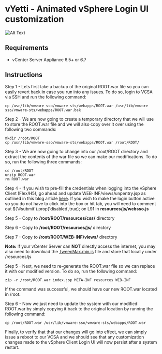 # vYetti - Animated vSphere Login UI customization

![Alt Text](vYetti-Demo.gif)

## Requirements

* vCenter Server Appliance 6.5+ or 6.7

## Instructions

Step 1 - Lets first take a backup of the original ROOT.war file so you can easily revert back in case you run into any issues. To do so, login to VCSA via SSH and run the following command:
```
cp /usr/lib/vmware-sso/vmware-sts/webapps/ROOT.war /usr/lib/vmware-sso/vmware-sts/webapps/ROOT.war.bak
```
Step 2 - We are now going to create a temporary directory that we will use to store the ROOT.war file and we will also copy over it over using the following two commands:
```
mkdir /root/ROOT
cp /usr/lib/vmware-sso/vmware-sts/webapps/ROOT.war /root/ROOT/
```
Step 3 - We are now going to change into our /root/ROOT directory and extract the contents of the war file so we can make our modifications. To do so, run the following three commands:
```
cd /root/ROOT
unzip ROOT.war
rm ROOT.war
```
Step 4 - If you wish to pre-fill the credentials when logging into the vSphere Client (Flex/H5), go ahead and update WEB-INF/views/unpentry.jsp as outlined in this blog article [here](https://www.virtuallyghetto.com/2015/08/quick-tip-pre-filled-credentials-in-the-vsphere-6-0-web-client.html). If you wish to make the login button active so you do not have to click into the box or hit tab, you will need to comment out $('#submit').prop('disabled',true); on L91 in **resources/js/websso.js**

Step 5 - Copy **[](app.component.css)** to **/root/ROOT/resources/css/** directory

Step 6 - Copy **[](login-animation.js)** to **/root/ROOT/resources/js/** directory

Step 7 - Copy **[](unpentry.jsp)** to **/root/ROOT/WEB-INF/views/** directory

**Note:** If your vCenter Server can **NOT** directly access the internet, you may also need to download the [TweenMax.min.js](https://cdnjs.cloudflare.com/ajax/libs/gsap/1.20.3/TweenMax.min.js) file and store that locally under /resources/js

Step 5 - Next, we need to re-generate the ROOT.war file so we can replace it with our modified version. To do so, run the following command:
```
zip -r /root/ROOT.war index.jsp META-INF resources WEB-INF
```
If the command was successful, we should have our new ROOT.war located in /root.

Step 6 - Now we just need to update the system with our modified ROOT.war by simply copying it back to the original location by running the following command:
```
cp /root/ROOT.war /usr/lib/vmware-sso/vmware-sts/webapps/ROOT.war
```
Finally, to verify that that our changes will go into effect, we can simply issue a reboot to our VCSA and we should see that any customization changes made to the vSphere Client Login UI will now persist after a system restart.